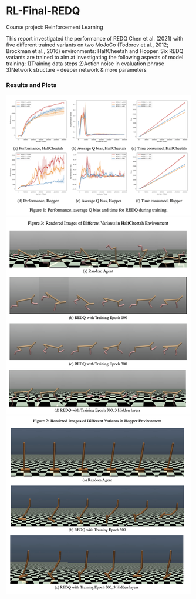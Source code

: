 # RL-Final-REDQ
Course project: Reinforcement Learning


This report investigated the performance of REDQ Chen et al. (2021) with five different trained variants on two MoJoCo (Todorov et al., 2012; Brockman et al., 2016) environments: HalfCheetah and Hopper. Six REDQ variants are trained to aim at investigating the following aspects of model training: 1)Training data steps 2)Action noise in evaluation phrase 3)Network structure - deeper network & more parameters

### Results and Plots
![readme_pic](./performance.png)
![readme_pic](./Halfcheetah.png)
![readme_pic](./Hopper.png)
